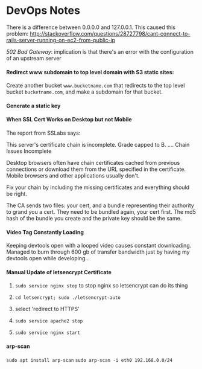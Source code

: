 # DevOps Notes

There is a difference between 0.0.0.0 and 127.0.0.1.  This caused this problem:
http://stackoverflow.com/questions/28727798/cant-connect-to-rails-server-running-on-ec2-from-public-ip

_502 Bad Gateway_: implication is that there's an error with the configuration of an upstream server

#### Redirect www subdomain to top level domain with S3 static sites: 
Create another bucket `www.bucketname.com` that redirects to the top level
bucket `bucketname.com`, and make a subdomain for that bucket.

#### Generate a static key

#### When SSL Cert Works on Desktop but not Mobile

The report from SSLabs says:

  This server's certificate chain is incomplete. Grade capped to B.
  ....
  Chain Issues                  Incomplete

Desktop browsers often have chain certificates cached from previous connections
or download them from the URL specified in the certificate. Mobile browsers and
other applications usually don't.

Fix your chain by including the missing certificates and everything should be
right.

The CA sends two files: your cert, and a bundle representing their authority to
grand you a cert.  They need to be bundled again, your cert first.  The md5 hash
of the bundle you create and the private key should be the same.

#### Video Tag Constantly Loading

Keeping devtools open with a looped video causes constant downloading.  Managed
to burn through 600 gb of transfer bandwidth just by having my devtools open
while developing...

#### Manual Update of letsencrypt Certificate

1. `sudo service nginx stop` to stop nginx so letsencrypt can do its thing

2. `cd letsencrypt; sudo ./letsencrypt-auto`

3. select 'redirect to HTTPS'

4. `sudo service apache2 stop`

5. `sudo service nginx start`

#### arp-scan

`sudo apt install arp-scan`
`sudo arp-scan -i eth0 192.168.0.0/24`
